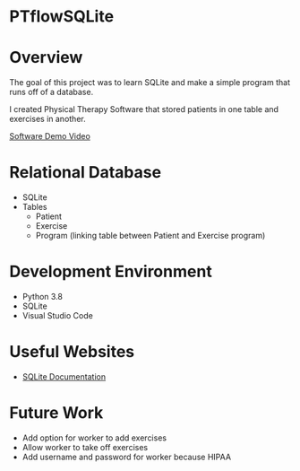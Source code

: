 # PTflowSQLite

# Overview

The goal of this project was to learn SQLite and make a simple program that runs off of a database.

I created Physical Therapy Software that stored patients in one table and exercises in another. 


[Software Demo Video](https://youtu.be/PxBvZze0D3M)

# Relational Database

* SQLite
* Tables 
    * Patient
    * Exercise
    * Program (linking table between Patient and Exercise program)


# Development Environment

* Python 3.8
* SQLite
* Visual Studio Code

# Useful Websites

* [SQLite Documentation](https://www.sqlite.org/foreignkeys.html)

# Future Work

* Add option for worker to add exercises
* Allow worker to take off exercises
* Add username and password for worker because HIPAA